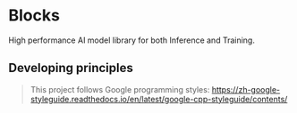 # Blocks

High performance AI model library for both Inference and Training.

## Developing principles
> This project follows Google programming styles: https://zh-google-styleguide.readthedocs.io/en/latest/google-cpp-styleguide/contents/
